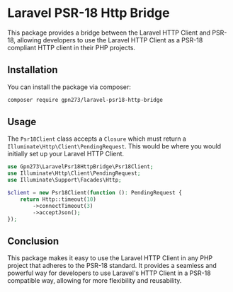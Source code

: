 # Laravel PSR-18 Http Bridge

This package provides a bridge between the Laravel HTTP Client and PSR-18, allowing developers to use the Laravel HTTP Client as a PSR-18 compliant HTTP client in their PHP projects.

## Installation

You can install the package via composer:

```bash
composer require gpn273/laravel-psr18-http-bridge
```

## Usage

The `Psr18Client` class accepts a `Closure` which must return a `Illuminate\Http\Client\PendingRequest`. This would be where you would initially set up your Laravel HTTP Client.

```php
use Gpn273\LaravelPsr18HttpBridge\Psr18Client;
use Illuminate\Http\Client\PendingRequest;
use Illuminate\Support\Facades\Http;

$client = new Psr18Client(function (): PendingRequest {
    return Http::timeout(10)
        ->connectTimeout(3)
        ->acceptJson();
});
```

## Conclusion

This package makes it easy to use the Laravel HTTP Client in any PHP project that adheres to the PSR-18 standard. It provides a seamless and powerful way for developers to use Laravel's HTTP Client in a PSR-18 compatible way, allowing for more flexibility and reusability.